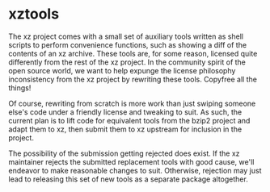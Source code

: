# xztools

The xz project comes with a small set of auxiliary tools written as shell
scripts to perform convenience functions, such as showing a diff of the
contents of an xz archive.  These tools are, for some reason, licensed quite
differently from the rest of the xz project.  In the community spirit of the
open source world, we want to help expunge the license philosophy inconsistency
from the xz project by rewriting these tools.  Copyfree all the things!

Of course, rewriting from scratch is more work than just swiping someone else's
code under a friendly license and tweaking to suit.  As such, the current plan
is to lift code for equivalent tools from the bzip2 project and adapt them to
xz, then submit them to xz upstream for inclusion in the project.

The possibility of the submission getting rejected does exist.  If the xz
maintainer rejects the submitted replacement tools with good cause, we'll
endeavor to make reasonable changes to suit.  Otherwise, rejection may just
lead to releasing this set of new tools as a separate package altogether.
